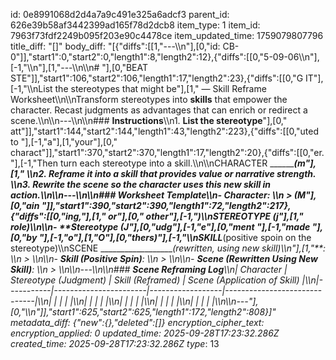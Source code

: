 id: 0e8991068d2d4a7a9c491e325a6adcf3
parent_id: 626e39b58af3442399ad165f78d2dcb8
item_type: 1
item_id: 7963f73fdf2249b095f203e90c4478ce
item_updated_time: 1759079807796
title_diff: "[]"
body_diff: "[{\"diffs\":[[1,\"---\\\n\"],[0,\"id: CB-0\"]],\"start1\":0,\"start2\":0,\"length1\":8,\"length2\":12},{\"diffs\":[[0,\"5-09-06\\\n\"],[-1,\"\\\n\"],[1,\"---\\\n\\\n# \"],[0,\"BEAT STE\"]],\"start1\":106,\"start2\":106,\"length1\":17,\"length2\":23},{\"diffs\":[[0,\"G IT\"],[-1,\"\\\nList the stereotypes that might be\"],[1,\" — Skill Reframe Worksheet\\\n\\\nTransform stereotypes into **skills** that empower the character. Recast judgments as advantages that can enrich or redirect a scene.\\\n\\\n---\\\n\\\n### **Instructions**\\\n1. **List the stereotype**\"],[0,\" att\"]],\"start1\":144,\"start2\":144,\"length1\":43,\"length2\":223},{\"diffs\":[[0,\"uted to \"],[-1,\"a\"],[1,\"your\"],[0,\" charact\"]],\"start1\":370,\"start2\":370,\"length1\":17,\"length2\":20},{\"diffs\":[[0,\"er. \"],[-1,\"Then turn each stereotype into a skill.\\\n\\\nCHARACTER ___________(m\"],[1,\" \\\n2. **Reframe it into a skill** that provides value or narrative strength.  \\\n3. **Rewrite the scene** so the character uses this new skill in action.\\\n\\\n---\\\n\\\n### **Worksheet Template**\\\n- **Character**:  \\\n  > (M\"],[0,\"ain \"]],\"start1\":390,\"start2\":390,\"length1\":72,\"length2\":217},{\"diffs\":[[0,\"ing,\"],[1,\" or\"],[0,\" other\"],[-1,\")\\\nSTEREOTYPE ___________(j\"],[1,\" role)\\\n\\\n- **Stereotype (J\"],[0,\"udg\"],[-1,\"e\"],[0,\"ment \"],[-1,\"made \"],[0,\"by \"],[-1,\"o\"],[1,\"O\"],[0,\"thers)\"],[-1,\"\\\nSKILL________________(positive spoin on the stereotype)\\\nSCENE ___________________(rewritten, using new skill)\\\n\"],[1,\"**:  \\\n  > \\\n\\\n- **Skill (Positive Spin)**:  \\\n  > \\\n\\\n- **Scene (Rewritten Using New Skill)**:  \\\n  > \\\n\\\n---\\\n\\\n### **Scene Reframing Log**\\\n| Character | Stereotype (Judgment) | Skill (Reframed) | Scene (Application of Skill) |\\\n|-----------|-----------------------|------------------|------------------------------|\\\n|           |                       |                  |                              |\\\n|           |                       |                  |                              |\\\n|           |                       |                  |                              |\\\n|           |                       |                  |                              |\\\n|           |                       |                  |                              |\\\n\\\n---\"],[0,\"\\\n\"]],\"start1\":625,\"start2\":625,\"length1\":172,\"length2\":808}]"
metadata_diff: {"new":{},"deleted":[]}
encryption_cipher_text: 
encryption_applied: 0
updated_time: 2025-09-28T17:23:32.286Z
created_time: 2025-09-28T17:23:32.286Z
type_: 13